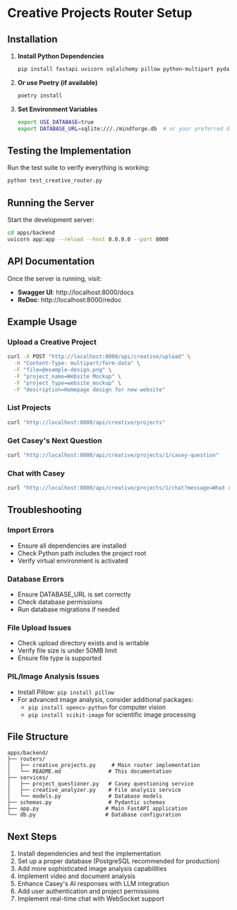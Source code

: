 # Creative Projects Router Setup

## Installation

1. **Install Python Dependencies**
   ```bash
   pip install fastapi uvicorn sqlalchemy pillow python-multipart pydantic
   ```

2. **Or use Poetry (if available)**
   ```bash
   poetry install
   ```

3. **Set Environment Variables**
   ```bash
   export USE_DATABASE=true
   export DATABASE_URL=sqlite:///./mindforge.db  # or your preferred database
   ```

## Testing the Implementation

Run the test suite to verify everything is working:

```bash
python test_creative_router.py
```

## Running the Server

Start the development server:

```bash
cd apps/backend
uvicorn app:app --reload --host 0.0.0.0 --port 8000
```

## API Documentation

Once the server is running, visit:
- **Swagger UI**: http://localhost:8000/docs
- **ReDoc**: http://localhost:8000/redoc

## Example Usage

### Upload a Creative Project

```bash
curl -X POST "http://localhost:8000/api/creative/upload" \
  -H "Content-Type: multipart/form-data" \
  -F "file=@example-design.png" \
  -F "project_name=Website Mockup" \
  -F "project_type=website_mockup" \
  -F "description=Homepage design for new website"
```

### List Projects

```bash
curl "http://localhost:8000/api/creative/projects"
```

### Get Casey's Next Question

```bash
curl "http://localhost:8000/api/creative/projects/1/casey-question"
```

### Chat with Casey

```bash
curl "http://localhost:8000/api/creative/projects/1/chat?message=What do you think about the colors?"
```

## Troubleshooting

### Import Errors
- Ensure all dependencies are installed
- Check Python path includes the project root
- Verify virtual environment is activated

### Database Errors
- Ensure DATABASE_URL is set correctly
- Check database permissions
- Run database migrations if needed

### File Upload Issues
- Check upload directory exists and is writable
- Verify file size is under 50MB limit
- Ensure file type is supported

### PIL/Image Analysis Issues
- Install Pillow: `pip install pillow`
- For advanced image analysis, consider additional packages:
  - `pip install opencv-python` for computer vision
  - `pip install scikit-image` for scientific image processing

## File Structure

```
apps/backend/
├── routers/
│   ├── creative_projects.py     # Main router implementation
│   └── README.md               # This documentation
├── services/
│   ├── project_questioner.py   # Casey questioning service
│   ├── creative_analyzer.py    # File analysis service
│   └── models.py               # Database models
├── schemas.py                  # Pydantic schemas
├── app.py                     # Main FastAPI application
└── db.py                      # Database configuration
```

## Next Steps

1. Install dependencies and test the implementation
2. Set up a proper database (PostgreSQL recommended for production)
3. Add more sophisticated image analysis capabilities
4. Implement video and document analysis
5. Enhance Casey's AI responses with LLM integration
6. Add user authentication and project permissions
7. Implement real-time chat with WebSocket support